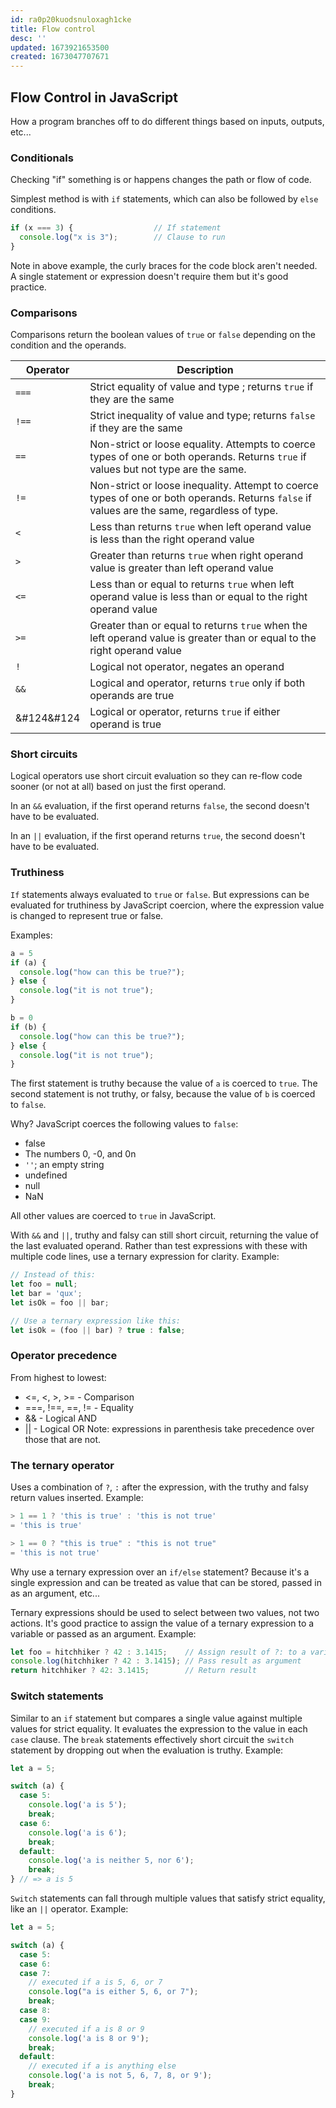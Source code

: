 ```yaml
---
id: ra0p20kuodsnuloxagh1cke
title: Flow control
desc: ''
updated: 1673921653500
created: 1673047707671
---
```

## Flow Control in JavaScript
How a program branches off to do different things based on inputs, outputs, etc...

### Conditionals
Checking "if" something is or happens changes the path or flow of code.

Simplest method is with ```if``` statements, which can also be followed by ```else``` conditions.

```js
if (x === 3) {                  // If statement
  console.log("x is 3");        // Clause to run
}
```
Note in above example, the curly braces for the code block aren't needed. A single statement or expression doesn't require them but it's good practice.

### Comparisons
Comparisons return the boolean values of ```true``` or ```false``` depending on the condition and the operands.

| Operator | Description
|---|---|
|```===```| Strict equality of value and type ; returns ```true``` if they are the same |
|```!==```| Strict inequality of value and type; returns ```false``` if they are the same|
| ```==``` | Non-strict or loose equality. Attempts to coerce types of one or both operands. Returns ```true``` if values but not type are the same.|
|```!=```| Non-strict or loose inequality. Attempt to coerce types of one or both operands. Returns ```false``` if values are the same, regardless of type.|
| ```<``` | Less than returns ```true``` when left operand value is less than the right operand value|
|```>``` | Greater than returns ```true``` when right operand value is greater than left operand value|
|```<=``` | Less than or equal to returns ```true``` when left operand value is less than or equal to the right operand value|
|```>=```| Greater than or equal to returns ```true``` when the left operand value is greater than or equal to the right operand value|
| ```!```| Logical not operator, negates an operand|
|```&&```| Logical and operator, returns ```true``` only if both operands are true|
|&#124&#124| Logical or operator, returns ```true``` if either operand is true|


### Short circuits
Logical operators use short circuit evaluation so they can re-flow code sooner (or not at all) based on just the first operand.

In an ```&&``` evaluation, if the first operand returns ```false```, the second doesn't have to be evaluated.

In an ```||``` evaluation, if the first operand returns ```true```, the second doesn't have to be evaluated.

### Truthiness
```If``` statements always evaluated to ```true``` or ```false```. But expressions can be evaluated for truthiness by JavaScript coercion, where the expression value is changed to represent true or false.

Examples: 
```js
a = 5
if (a) {
  console.log("how can this be true?");
} else {
  console.log("it is not true");
}

b = 0
if (b) {
  console.log("how can this be true?");
} else {
  console.log("it is not true");
}
```
The first statement is truthy because the value of ```a``` is coerced to ```true```.
The second statement is not truthy, or falsy, because the value of ```b``` is coerced to ```false```.

Why? JavaScript coerces the following values to ```false```:
- false
- The numbers 0, -0, and 0n
- ```''```; an empty string
- undefined
- null
- NaN

All other values are coerced to ```true``` in JavaScript.

With ```&&``` and ```||```, truthy and falsy can still short circuit, returning the value of the last evaluated operand.
Rather than test expressions with these with multiple code lines, use a ternary expression for clarity.
Example:
```js
// Instead of this:
let foo = null;
let bar = 'qux';
let isOk = foo || bar;

// Use a ternary expression like this:
let isOk = (foo || bar) ? true : false;
```

### Operator precedence
From highest to lowest: 
- <=, <, >, >= - Comparison
- ===, !==, ==, != - Equality
- && - Logical AND
- || - Logical OR
Note: expressions in parenthesis take precedence over those that are not.

### The ternary operator
Uses a combination of ```?```, ```:``` after the expression, with the truthy and falsy return values inserted.
Example:
```js
> 1 == 1 ? 'this is true' : 'this is not true'
= 'this is true'

> 1 == 0 ? "this is true" : "this is not true"
= 'this is not true'
```
Why use a ternary expression over an ```if/else``` statement? Because it's a single expression and can be treated as value that can be stored, passed in as an argument, etc...

Ternary expressions should be used to select between two values, not two actions. It's good practice to assign the value of a ternary expression to a variable or passed as an argument.
Example:
```js
let foo = hitchhiker ? 42 : 3.1415;    // Assign result of ?: to a variable
console.log(hitchhiker ? 42 : 3.1415); // Pass result as argument
return hitchhiker ? 42: 3.1415;        // Return result
```

### Switch statements
Similar to an ```if``` statement but compares a single value against multiple values for strict equality. It evaluates the expression to the value in each ```case``` clause. The ```break``` statements effectively short circuit the ```switch``` statement by dropping out when the evaluation is truthy.
Example:
```js
let a = 5;

switch (a) {
  case 5:
    console.log('a is 5');
    break;
  case 6:
    console.log('a is 6');
    break;
  default:
    console.log('a is neither 5, nor 6');
    break;
} // => a is 5
```

```Switch``` statements can fall through multiple values that satisfy strict equality, like an ```||``` operator. 
Example:
```js
let a = 5;

switch (a) {
  case 5:
  case 6:
  case 7:
    // executed if a is 5, 6, or 7
    console.log("a is either 5, 6, or 7");
    break;
  case 8:
  case 9:
    // executed if a is 8 or 9
    console.log('a is 8 or 9');
    break;
  default:
    // executed if a is anything else
    console.log('a is not 5, 6, 7, 8, or 9');
    break;
}
```

